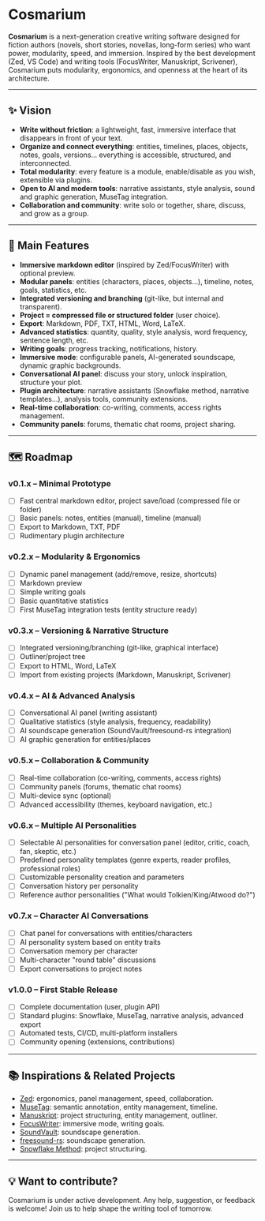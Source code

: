 # Cosmarium

**Cosmarium** is a next-generation creative writing software designed for fiction authors (novels, short stories, novellas, long-form series) who want power, modularity, speed, and immersion.
Inspired by the best development (Zed, VS Code) and writing tools (FocusWriter, Manuskript, Scrivener), Cosmarium puts modularity, ergonomics, and openness at the heart of its architecture.

---

## ✨ Vision

- **Write without friction**: a lightweight, fast, immersive interface that disappears in front of your text.
- **Organize and connect everything**: entities, timelines, places, objects, notes, goals, versions… everything is accessible, structured, and interconnected.
- **Total modularity**: every feature is a module, enable/disable as you wish, extensible via plugins.
- **Open to AI and modern tools**: narrative assistants, style analysis, sound and graphic generation, MuseTag integration.
- **Collaboration and community**: write solo or together, share, discuss, and grow as a group.

---

## 🚀 Main Features

- **Immersive markdown editor** (inspired by Zed/FocusWriter) with optional preview.
- **Modular panels**: entities (characters, places, objects…), timeline, notes, goals, statistics, etc.
- **Integrated versioning and branching** (git-like, but internal and transparent).
- **Project = compressed file or structured folder** (user choice).
- **Export**: Markdown, PDF, TXT, HTML, Word, LaTeX.
- **Advanced statistics**: quantity, quality, style analysis, word frequency, sentence length, etc.
- **Writing goals**: progress tracking, notifications, history.
- **Immersive mode**: configurable panels, AI-generated soundscape, dynamic graphic backgrounds.
- **Conversational AI panel**: discuss your story, unlock inspiration, structure your plot.
- **Plugin architecture**: narrative assistants (Snowflake method, narrative templates…), analysis tools, community extensions.
- **Real-time collaboration**: co-writing, comments, access rights management.
- **Community panels**: forums, thematic chat rooms, project sharing.

---

## 🗺️ Roadmap

### v0.1.x – Minimal Prototype
- [ ] Fast central markdown editor, project save/load (compressed file or folder)
- [ ] Basic panels: notes, entities (manual), timeline (manual)
- [ ] Export to Markdown, TXT, PDF
- [ ] Rudimentary plugin architecture

### v0.2.x – Modularity & Ergonomics
- [ ] Dynamic panel management (add/remove, resize, shortcuts)
- [ ] Markdown preview
- [ ] Simple writing goals
- [ ] Basic quantitative statistics
- [ ] First MuseTag integration tests (entity structure ready)

### v0.3.x – Versioning & Narrative Structure
- [ ] Integrated versioning/branching (git-like, graphical interface)
- [ ] Outliner/project tree
- [ ] Export to HTML, Word, LaTeX
- [ ] Import from existing projects (Markdown, Manuskript, Scrivener)

### v0.4.x – AI & Advanced Analysis
- [ ] Conversational AI panel (writing assistant)
- [ ] Qualitative statistics (style analysis, frequency, readability)
- [ ] AI soundscape generation (SoundVault/freesound-rs integration)
- [ ] AI graphic generation for entities/places

### v0.5.x – Collaboration & Community
- [ ] Real-time collaboration (co-writing, comments, access rights)
- [ ] Community panels (forums, thematic chat rooms)
- [ ] Multi-device sync (optional)
- [ ] Advanced accessibility (themes, keyboard navigation, etc.)

### v0.6.x – Multiple AI Personalities
- [ ] Selectable AI personalities for conversation panel (editor, critic, coach, fan, skeptic, etc.)
- [ ] Predefined personality templates (genre experts, reader profiles, professional roles)
- [ ] Customizable personality creation and parameters
- [ ] Conversation history per personality
- [ ] Reference author personalities ("What would Tolkien/King/Atwood do?")

### v0.7.x – Character AI Conversations
- [ ] Chat panel for conversations with entities/characters
- [ ] AI personality system based on entity traits
- [ ] Conversation memory per character
- [ ] Multi-character "round table" discussions
- [ ] Export conversations to project notes

### v1.0.0 – First Stable Release
- [ ] Complete documentation (user, plugin API)
- [ ] Standard plugins: Snowflake, MuseTag, narrative analysis, advanced export
- [ ] Automated tests, CI/CD, multi-platform installers
- [ ] Community opening (extensions, contributions)

---

## 📚 Inspirations & Related Projects

- [Zed](https://zed.dev/): ergonomics, panel management, speed, collaboration.
- [MuseTag](https://musetag.github.io/): semantic annotation, entity management, timeline.
- [Manuskript](https://www.theologeek.ch/manuskript/): project structuring, entity management, outliner.
- [FocusWriter](https://gottcode.org/focuswriter/): immersive mode, writing goals.
- [SoundVault](https://github.com/taophp/soundvault): soundscape generation.
- [freesound-rs](https://github.com/taophp/freesound-rs): soundscape generation.
- [Snowflake Method](http://www.advancedfictionwriting.com/articles/snowflake-method/): project structuring.

---

## 💡 Want to contribute?

Cosmarium is under active development. Any help, suggestion, or feedback is welcome!
Join us to help shape the writing tool of tomorrow.
